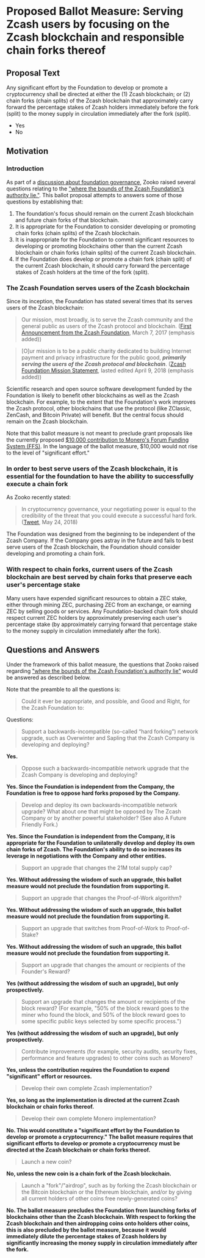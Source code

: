 # Proposed Ballot Measure:  Serving Zcash users by focusing on the Zcash blockchain and responsible chain forks thereof

## Proposal Text

Any significant effort by the Foundation to develop or promote a cryptocurrency shall be directed at either the (1) Zcash blockchain; or (2) chain forks (chain splits) of the Zcash blockchain that approximately carry forward the percentage stakes of Zcash holders immediately before the fork (split) to the money supply in circulation immediately after the fork (split).

- Yes
- No


## Motivation

### Introduction
As part of a [discussion about foundation governance](https://github.com/ZcashFoundation/ZcashFoundation/issues/56), Zooko raised several questions relating to the ["where the bounds of the Zcash Foundation's authority lie."](https://github.com/ZcashFoundation/ZcashFoundation/issues/56#issuecomment-357319825). This ballot proposal attempts to answers some of those questions by establishing that:

1. The foundation's focus should remain on the current Zcash blockchain and future chain forks of that blockchain.
2. It is appropriate for the Foundation to consider developing or promoting chain forks (chain splits) of the Zcash blockchain.
3. It is inappropriate for the Foundation to commit significant resources to developing or promoting blockchains other than the current Zcash blockchain or chain forks (chain splits) of the current Zcash blockchain.
4. If the Foundation does develop or promote a chain fork (chain split) of the current Zcash blockchain, it should carry forward the percentage stakes of Zcash holders at the time of the fork (split).

### The Zcash Foundation serves users of the Zcash blockchain

Since its inception, the Foundation has stated several times that its serves users of the Zcash blockchain:


> Our mission, most broadly, is to serve the Zcash community and the general public as users of the Zcash protocol and blockchain.
> ([First Announcement from the Zcash Foundation](https://z.cash.foundation//blog/hello-world/), March 7, 2017 (emphasis added))

> [O]ur mission is to be a public charity dedicated to building Internet payment and privacy infrastructure for the public good, ___primarily serving the users of the Zcash protocol and blockchain___.
> ([Zcash Foundation Mission Statement](https://github.com/ZcashFoundation/ZcashFoundation/blob/master/MISSION.md), lasted edited April 9, 2018 (emphasis added))

Scientific research and open source software development funded by the Foundation is likely to benefit other blockchains as well as the Zcash blockchain. For example, to the extent that the Foundation's work improves the Zcash protocol, other blockchains that use the protocol (like ZClassic, ZenCash, and Bitcoin Private) will benefit.  But the central focus should remain on the Zcash blockchain.

Note that this ballot measure is not meant to preclude grant proposals like the currently proposed [$10,000 contribution to Monero's Forum Funding System (FFS)](https://github.com/ZcashFoundation/GrantProposals-2018Q2/issues/17). In the language of the ballot measure, $10,000 would not rise to the level of "significant effort."

### In order to best serve users of the Zcash blockchain, it is essential for the foundation to have the ability to successfully execute a chain fork

As Zooko recently stated:

> In cryptocurrency governance, your negotiating power is equal to the credibility of the threat that you could execute a successful hard fork.
> ([Tweet](https://twitter.com/zooko/status/999735875947790336), May 24, 2018)

The Foundation was designed from the beginning to be independent of the Zcash Company. If the Company goes astray in the future and fails to best serve users of the Zcash blockchain, the Foundation should consider developing and promoting a chain fork.

### With respect to chain forks, current users of the Zcash blockchain are best served by chain forks that preserve each user's percentage stake 

Many users have expended significant resources to obtain a ZEC stake, either through mining ZEC, purchasing ZEC from an exchange, or earning ZEC by selling goods or services. Any Foundation-backed chain fork should respect current ZEC holders by approximately preserving each user's percentage stake (by approximately carrying forward that percentage stake to the money supply in circulation immediately after the fork).

## Questions and Answers

Under the framework of this ballot measure, the questions that Zooko raised regarding ["where the bounds of the Zcash Foundation's authority lie"](https://github.com/ZcashFoundation/ZcashFoundation/issues/56#issuecomment-357319825) would be answered as described below.

Note that the preamble to all the questions is:

> Could it ever be appropriate, and possible, and Good and Right, for the Zcash Foundation to:

Questions:

> Support a backwards-incompatible (so-called “hard forking”) network upgrade, such as Overwinter and Sapling that the Zcash Company is developing and deploying?

**Yes.**

> Oppose such a backwards-incompatible network upgrade that the Zcash Company is developing and deploying?

**Yes. Since the Foundation is independent from the Company, the Foundation is free to oppose hard forks proposed by the Company.**

> Develop and deploy its own backwards-incompatible network upgrade? What about one that might be opposed by The Zcash Company or by another powerful stakeholder? (See also A Future Friendly Fork.)

**Yes. Since the Foundation is independent from the Company, it is appropriate for the Foundation to unilaterally develop and deploy its own chain forks of Zcash. The Foundation's ability to do so increases its leverage in negotiations with the Company and other entities.**

> Support an upgrade that changes the 21M total supply cap?

**Yes. Without addressing the wisdom of such an upgrade, this ballot measure would not preclude the foundation from supporting it.**

> Support an upgrade that changes the Proof-of-Work algorithm?

**Yes. Without addressing the wisdom of such an upgrade, this ballot measure would not preclude the foundation from supporting it.**

>Support an upgrade that switches from Proof-of-Work to Proof-of-Stake?

**Yes. Without addressing the wisdom of such an upgrade, this ballot measure would not preclude the foundation from supporting it.**

>Support an upgrade that changes the amount or recipients of the Founder's Reward?

**Yes (without addressing the wisdom of such an upgrade), but only prospectively.**

> Support an upgrade that changes the amount or recipients of the block reward? (For example, "50% of the block reward goes to the miner who found the block, and 50% of the block reward goes to some specific public keys selected by some specific process.")

**Yes (without addressing the wisdom of such an upgrade), but only prospectively.**

> Contribute improvements (for example, security audits, security fixes, performance and feature upgrades) to other coins such as Monero?

**Yes, unless the contribution requires the Foundation to expend "significant" effort or resources.**

> Develop their own complete Zcash implementation?

**Yes, so long as the implementation is directed at the current Zcash blockchain or chain forks thereof.**

> Develop their own complete Monero implementation?

**No. This would constitute a "significant effort by the Foundation to develop or promote a cryptocurrency." The ballot measure requires that significant efforts to develop or promote a cryptocurrency must be directed at the Zcash blockchain or chain forks thereof.**

> Launch a new coin?

**No, unless the new coin is a chain fork of the Zcash blockchain.**

> Launch a "fork"/"airdrop", such as by forking the Zcash blockchain or the Bitcoin blockchain or the Ethereum blockchain, and/or by giving all current holders of other coins free newly-generated coins?

**No. The ballot measure precludes the Foundation from launching forks of blockchains other than the Zcash blockchain. With respect to forking the Zcash blockchain and then airdropping coins onto holders other coins, this is also precluded by the ballot measure, because it would immediately dilute the percentage stakes of Zcash holders by significantly increasing the money supply in circulation immediately after the fork.**

